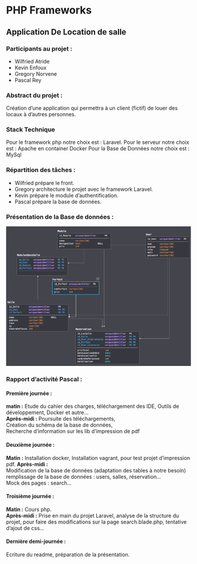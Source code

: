 # PHP Frameworks
## Application De Location de salle
### Participants au projet :
- Wilfried Atride
- Kevin Enfoux
- Gregory Norvene
- Pascal Rey
### Abstract du projet :
Création d’une application qui permettra à un client (fictif) de louer des locaux à d’autres personnes.
### Stack Technique
Pour le framework php notre choix est : Laravel.
Pour le serveur notre choix est : Apache en container Docker
Pour la Base de Données notre choix est : MySql
### Répartition des tâches :
- Wilfried prépare le front.
- Gregory architecture le projet avec le framework Laravel.
- Kevin prépare le module d’authentification.
- Pascal prépare la base de données.
### Présentation de la Base de données :
![Schema Bdd](https://github.com/Baelgar/Laravel_Group_Projet/blob/master/doc/SchemaBdd.png)

### Rapport d’activité Pascal :
#### Première journée :
__matin :__  Etude du cahier des charges, téléchargement des IDE, Outils de développement, Docker et autre…  
__Après-midi :__
Poursuite des téléchargements,  
Création du schéma de la base de données,  
Recherche d’information sur les lib d’impression de pdf  

#### Deuxième journée :
__Matin :__  Installation docker, Installation vagrant, pour test projet d’impression pdf.
__Après-midi :__  
Modification de la base de données (adaptation des tables à notre besoin)   
remplissage de la base de données : users, salles, réservation...  
Mock des pages : search...  
#### Troisième journée :
__Matin :__ Cours php.  
__Après-midi :__ Prise en main du projet Laravel, analyse de la structure du projet, pour faire des modifications sur la page search.blade.php, tentative d’ajout de css...  
#### Dernière demi-journée :
Ecriture du readme,  préparation de la présentation.  
